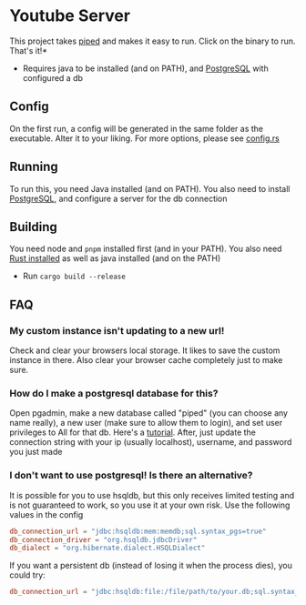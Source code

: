 # Youtube Server

This project takes [piped](https://github.com/TeamPiped/Piped) and makes it easy to run. Click on the binary to run. That's it!*

* Requires java to be installed (and on PATH), and [PostgreSQL](https://www.postgresql.org/download/) with configured a db

## Config
On the first run, a config will be generated in the same folder as the executable. Alter it to your liking. For more options, please see [config.rs](src/config.rs)

## Running
To run this, you need Java installed (and on PATH). You also need to install [PostgreSQL](https://www.postgresql.org/download/), and configure a server for the db connection

## Building

You need node and `pnpm` installed first (and in your PATH). You also need [Rust installed](https://rustup.rs/) as well as java installed (and on the PATH)
- Run `cargo build --release`

## FAQ
### My custom instance isn't updating to a new url!
Check and clear your browsers local storage. It likes to save the custom instance in there. Also clear your browser cache completely just to make sure.

### How do I make a postgresql database for this?
Open pgadmin, make a new database called "piped" (you can choose any name really), a new user (make sure to allow them to login), and set user privileges to All for that db. Here's a [tutorial](http://youtu.be:8080/watch?v=oNJpktM65eY). After, just update the connection string with your ip (usually localhost), username, and password you just made

### I don't want to use postgresql! Is there an alternative?
It is possible for you to use hsqldb, but this only receives limited testing and is not guaranteed to work, so you use it at your own risk. Use the following values in the config
```toml
db_connection_url = "jdbc:hsqldb:mem:memdb;sql.syntax_pgs=true"
db_connection_driver = "org.hsqldb.jdbcDriver"
db_dialect = "org.hibernate.dialect.HSQLDialect"
```
If you want a persistent db (instead of losing it when the process dies), you could try:
```toml
db_connection_url = "jdbc:hsqldb:file:/file/path/to/your.db;sql.syntax_pgs=true"
```
